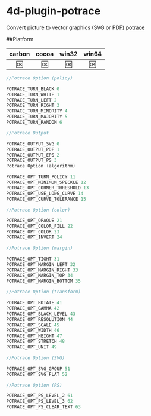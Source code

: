 # 4d-plugin-potrace

Convert picture to vector graphics (SVG or PDF) [potrace](http://potrace.sourceforge.net)

##Platform

| carbon | cocoa | win32 | win64 |
|:------:|:-----:|:---------:|:---------:|
|🆗|🆗|🆗|🆗|

```c
//Potrace Option (policy)

POTRACE_TURN_BLACK 0
POTRACE_TURN_WHITE 1
POTRACE_TURN_LEFT 2
POTRACE_TURN_RIGHT 3
POTRACE_TURN_MINORITY 4
POTRACE_TURN_MAJORITY 5
POTRACE_TURN_RANDOM 6

//Potrace Output

POTRACE_OUTPUT_SVG 0
POTRACE_OUTPUT_PDF 1
POTRACE_OUTPUT_EPS 2
POTRACE_OUTPUT_PS 3
Potrace Option (algorithm)

POTRACE_OPT_TURN_POLICY 11
POTRACE_OPT_MINIMUM_SPECKLE 12
POTRACE_OPT_CORNER_THRESHOLD 13
POTRACE_OPT_USE_LONG_CURVE 14
POTRACE_OPT_CURVE_TOLERANCE 15

//Potrace Option (color)

POTRACE_OPT_OPAQUE 21
POTRACE_OPT_COLOR_FILL 22
POTRACE_OPT_COLOR 23
POTRACE_OPT_INVERT 24

//Potrace Option (margin)

POTRACE_OPT_TIGHT 31
POTRACE_OPT_MARGIN_LEFT 32
POTRACE_OPT_MARGIN_RIGHT 33
POTRACE_OPT_MARGIN_TOP 34
POTRACE_OPT_MARGIN_BOTTOM 35

//Potrace Option (transform)

POTRACE_OPT_ROTATE 41
POTRACE_OPT_GAMMA 42
POTRACE_OPT_BLACK_LEVEL 43
POTRACE_OPT_RESOLUTION 44
POTRACE_OPT_SCALE 45
POTRACE_OPT_WIDTH 46
POTRACE_OPT_HEIGHT 47
POTRACE_OPT_STRETCH 48
POTRACE_OPT_UNIT 49

//Potrace Option (SVG)

POTRACE_OPT_SVG_GROUP 51
POTRACE_OPT_SVG_FLAT 52

//Potrace Option (PS)

POTRACE_OPT_PS_LEVEL_2 61
POTRACE_OPT_PS_LEVEL_3 62
POTRACE_OPT_PS_CLEAR_TEXT 63
```
